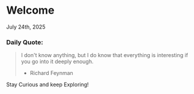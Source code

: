 # Welcome

July 24th, 2025

### Daily Quote:
> I don't know anything, but I do know that everything is interesting if you go into it deeply enough.
> 	- Richard Feynman

Stay Curious and keep Exploring!
